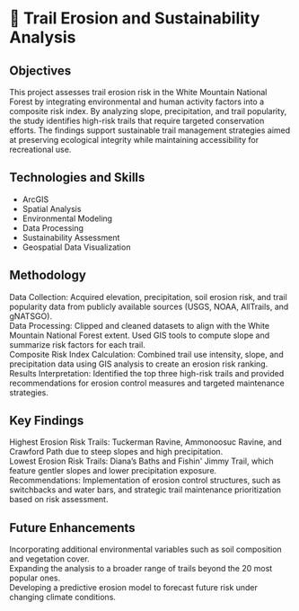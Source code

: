 # 🥾 Trail Erosion and Sustainability Analysis   
## Objectives   
This project assesses trail erosion risk in the White Mountain National Forest by integrating environmental and human activity factors into a composite risk index. By analyzing slope, precipitation, and trail popularity, the study identifies high-risk trails that require targeted conservation efforts. The findings support sustainable trail management strategies aimed at preserving ecological integrity while maintaining accessibility for recreational use.   
## Technologies and Skills   
* ArcGIS   
* Spatial Analysis   
* Environmental Modeling   
* Data Processing   
* Sustainability Assessment   
* Geospatial Data Visualization   
## Methodology   
Data Collection: Acquired elevation, precipitation, soil erosion risk, and trail popularity data from publicly available sources (USGS, NOAA, AllTrails, and gNATSGO).   
Data Processing: Clipped and cleaned datasets to align with the White Mountain National Forest extent. Used GIS tools to compute slope and summarize risk factors for each trail.   
Composite Risk Index Calculation: Combined trail use intensity, slope, and precipitation data using GIS analysis to create an erosion risk ranking.   
Results Interpretation: Identified the top three high-risk trails and provided recommendations for erosion control measures and targeted maintenance strategies.   
## Key Findings   
Highest Erosion Risk Trails: Tuckerman Ravine, Ammonoosuc Ravine, and Crawford Path due to steep slopes and high precipitation.   
Lowest Erosion Risk Trails: Diana’s Baths and Fishin' Jimmy Trail, which feature gentler slopes and lower precipitation exposure.   
Recommendations: Implementation of erosion control structures, such as switchbacks and water bars, and strategic trail maintenance prioritization based on risk assessment.   
## Future Enhancements   
Incorporating additional environmental variables such as soil composition and vegetation cover.   
Expanding the analysis to a broader range of trails beyond the 20 most popular ones.   
Developing a predictive erosion model to forecast future risk under changing climate conditions.   
